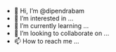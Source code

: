 - 👋 Hi, I’m @dipendrabam
- 👀 I’m interested in ...
- 🌱 I’m currently learning ...
- 💞️ I’m looking to collaborate on ...
- 📫 How to reach me ...

<!---
dipendrabam/dipendrabam is a ✨ special ✨ repository because its `README.md` (this file) appears on your GitHub profile.
You can click the Preview link to take a look at your changes.
--->
